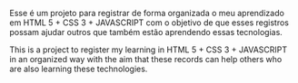Esse é um projeto para registrar de forma organizada o meu aprendizado em HTML 5 + CSS 3 + JAVASCRIPT com o objetivo de que esses registros possam ajudar outros que também estão aprendendo essas tecnologias.

This is a project to register my learning in HTML 5 + CSS 3 + JAVASCRIPT in an organized way with the aim that these records can help others who are also learning these technologies.
